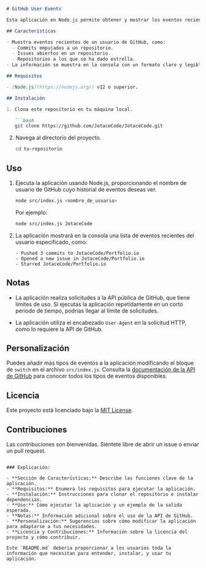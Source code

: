 

```markdown
# GitHub User Events

Esta aplicación en Node.js permite obtener y mostrar los eventos recientes de un usuario de GitHub. Los eventos incluyen actividades como pushes de commits, apertura de issues, y la adición de estrellas a repositorios, entre otros.

## Características

- Muestra eventos recientes de un usuario de GitHub, como:
  - Commits empujados a un repositorio.
  - Issues abiertos en un repositorio.
  - Repositorios a los que se ha dado estrella.
- La información se muestra en la consola con un formato claro y legible.

## Requisitos

- [Node.js](https://nodejs.org/) v12 o superior.

## Instalación

1. Clona este repositorio en tu máquina local.

   ```bash
   git clone https://github.com/JotaceCode/JotaceCode.git
   ```

2. Navega al directorio del proyecto.

   ```bash
   cd tu-repositorio
   ```

## Uso

1. Ejecuta la aplicación usando Node.js, proporcionando el nombre de usuario de GitHub cuyo historial de eventos deseas ver.

   ```bash
   node src/index.js <nombre_de_usuario>
   ```

   Por ejemplo:

   ```bash
   node src/index.js JotaceCode
   ```

2. La aplicación mostrará en la consola una lista de eventos recientes del usuario especificado, como:

   ```
   - Pushed 3 commits to JotaceCode/Portfolio.io
   - Opened a new issue in JotaceCode/Portfolio.io
   - Starred JotaceCode/Portfolio.io
   ```

## Notas

- La aplicación realiza solicitudes a la API pública de GitHub, que tiene límites de uso. Si ejecutas la aplicación repetidamente en un corto periodo de tiempo, podrías llegar al límite de solicitudes.

- La aplicación utiliza el encabezado `User-Agent` en la solicitud HTTP, como lo requiere la API de GitHub.

## Personalización

Puedes añadir más tipos de eventos a la aplicación modificando el bloque de `switch` en el archivo `src/index.js`. Consulta la [documentación de la API de GitHub](https://docs.github.com/en/rest/activity/events) para conocer todos los tipos de eventos disponibles.

## Licencia

Este proyecto está licenciado bajo la [MIT License](LICENSE).

## Contribuciones

Las contribuciones son bienvenidas. Siéntete libre de abrir un issue o enviar un pull request.

```

### Explicación:

- **Sección de Características:** Describe las funciones clave de la aplicación.
- **Requisitos:** Enumera los requisitos para ejecutar la aplicación.
- **Instalación:** Instrucciones para clonar el repositorio e instalar dependencias.
- **Uso:** Cómo ejecutar la aplicación y un ejemplo de la salida esperada.
- **Notas:** Información adicional sobre el uso de la API de GitHub.
- **Personalización:** Sugerencias sobre cómo modificar la aplicación para adaptarse a tus necesidades.
- **Licencia y Contribuciones:** Información sobre la licencia del proyecto y cómo contribuir. 

Este `README.md` debería proporcionar a los usuarios toda la información que necesitan para entender, instalar, y usar tu aplicación.
